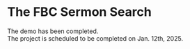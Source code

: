 # The FBC Sermon Search
The demo has been completed.\
The project is scheduled to be completed on Jan. 12th, 2025.
